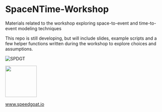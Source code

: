 # SpaceNTime-Workshop

Materials related to the workshop exploring space-to-event and time-to-event modeling techniques

This repo is still developing, but will include slides, example scripts and a few helper functions written during the workshop to explore choices and assumptions.

![SPDGT](https://drive.google.com/uc?export=view&id=105fit7uHKpxzhbP3D8UzRR4nGrCexJLP)

<img src="https://drive.google.com/uc?export=view&id=105fit7uHKpxzhbP3D8UzRR4nGrCexJLP" width="100">

www.speedgoat.io

